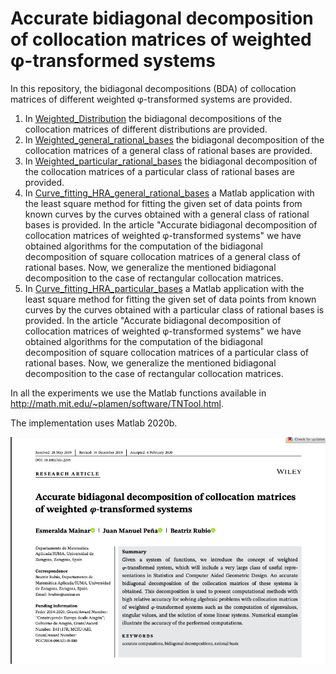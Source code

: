 # Accurate bidiagonal decomposition of collocation matrices of weighted φ-transformed systems


In this repository, the bidiagonal decompositions (BDA) of collocation matrices of different weighted φ-transformed systems are provided.

1. In [Weighted_Distribution](https://github.com/BeatrizRubio/Article_NLAA_2020/tree/main/Weighted_Distribution) the bidiagonal decompositions of the collocation matrices of  different distributions are provided. 
2. In [Weighted_general_rational_bases](https://github.com/BeatrizRubio/Article_NLAA_2020/tree/main/Weighted_rational_bases) the bidiagonal decomposition of the collocation matrices of a general class of rational bases are provided.
3. In [Weighted_particular_rational_bases](https://github.com/BeatrizRubio/Article_NLA_2020/tree/main/Weighted_rational_bases/Particular_rational_basis) the bidiagonal decomposition of the collocation matrices of a particular class of rational bases are provided.
4. In [Curve_fitting_HRA_general_rational_bases](https://github.com/BeatrizRubio/Article_NLA_2020/tree/main/App_CurveFittingHRA/Curve_fitting_HRA_general_rational_bases) a Matlab application with the least square method for fitting the given set of data points from known curves by the curves obtained with a general class of rational bases is provided. In the article "Accurate bidiagonal decomposition of collocation matrices of weighted φ-transformed systems"  we have obtained algorithms for the computation of the bidiagonal decomposition  of square collocation matrices of a general class of rational bases.  Now, we generalize the mentioned bidiagonal decomposition to the case of rectangular collocation matrices. 
5. In [Curve_fitting_HRA_particular_bases](https://github.com/BeatrizRubio/Article_NLA_2020/tree/main/App_CurveFittingHRA/Curve_fitting_HRA_particular_rational_bases) a Matlab application  with the least square method for fitting the given set of data points from known curves by the curves obtained with a particular class of rational bases is provided. In the article "Accurate bidiagonal decomposition of collocation matrices of weighted φ-transformed systems"  we have obtained algorithms for the computation of the bidiagonal decomposition  of square collocation matrices of a particular class of rational bases.  Now, we generalize the mentioned bidiagonal decomposition to the case of rectangular collocation matrices. 


In all the experiments we use the Matlab functions available in http://math.mit.edu/~plamen/software/TNTool.html.

The implementation uses Matlab 2020b.

![paper_banner](paper_banner.png)



